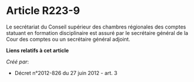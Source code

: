 # Article R223-9

Le secrétariat du Conseil supérieur des chambres régionales des comptes statuant en formation disciplinaire est assuré par le
secrétaire général de la Cour des comptes ou un secrétaire général adjoint.

**Liens relatifs à cet article**

_Créé par_:

  - Décret n°2012-826 du 27 juin 2012 - art. 3
